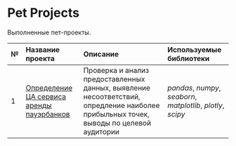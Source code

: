 # Pet Projects
Выполненные пет-проекты.

| № | Название проекта | Описание | Используемые библиотеки | 
| :---------------------- | :---------------------- | :---------------------- | :---------------------- |
| 1 | [Определение ЦА сервиса аренды пауэрбанков](power_bank) | Проверка и анализ предоставленных данных, выявление несоответствий, опредление наиболее прибыльных точек, выводы по целевой аудитории | *pandas*, *numpy*, *seaborn*, *matplotlib*, *plotly*, *scipy* |
